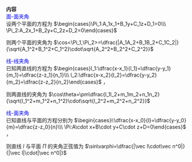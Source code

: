 **内容**  
<font color=blue>面-面夹角</font>  
设两个平面的方程为 $\begin{cases}\Pi_1:A_1x_1+B_1y+C_1z+D_1=0\\\ \Pi_2:A_2x_1+B_2y+C_2z+D_2=0\end{cases}$  
  
则两个平面的夹角为 $\cos<\Pi_1,\Pi_2>=\dfrac{|A_1A_2+B_1B_2+C_1C_2|}{\sqrt{A_1^2+B_1^2+C_1^2}\cdot\sqrt{A_2^2+B_2^2+C_2^2}}$  
  
<font color=blue>线-线夹角</font>  
已知两直线的方程为 $\begin{cases}l_1:\dfrac{x-x_1}{l_1}=\dfrac{y-y_1}{m_1}=\dfrac{z-z_1}{n_1}\\\ l_2:\dfrac{x-x_2}{l_2}=\dfrac{y-y_2}{m_2}=\dfrac{z-z_2}{n_2}\end{cases}$ ，  
  
则两直线的夹角为 $\cos\theta=\pm\dfrac{l_1l_2+m_1m_2+n_1n_2}{\sqrt{l_1^2+m_1^2+n_1^2}\cdot\sqrt{l_2^2+m_2^2+n_2^2}}$  
  
<font color=blue>线-面夹角</font>  
已知直线与平面的方程分别为 $\begin{cases}l:\dfrac{x-x_0}{l}=\dfrac{y-y_0}{m}=\dfrac{z-z_0}{n}\\\ \Pi:A\cdot x+B\cdot y+C\cdot z+D=0\end{cases}$ ，  
  
则直线 $l$ 与平面 $\Pi$ 的夹角正弦值为 $\sin\varphi=\dfrac{|\vec l\cdot\vec n^0|}{|\vec l|\cdot|\vec n^0|}$  
